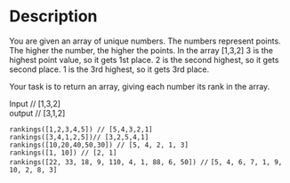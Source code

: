# Description

You are given an array of unique numbers. The numbers represent points. The higher the number, the higher the points. In the array [1,3,2] 3 is the highest point value, so it gets 1st place. 2 is the second highest, so it gets second place. 1 is the 3rd highest, so it gets 3rd place.

Your task is to return an array, giving each number its rank in the array.

Input // [1,3,2]  
output // [3,1,2]

`rankings([1,2,3,4,5]) // [5,4,3,2,1]`  
`rankings([3,4,1,2,5])// [3,2,5,4,1]`  
`rankings([10,20,40,50,30]) // [5, 4, 2, 1, 3]`  
`rankings([1, 10]) // [2, 1]`  
`rankings([22, 33, 18, 9, 110, 4, 1, 88, 6, 50]) //` `[5, 4, 6, 7, 1, 9, 10, 2, 8, 3]`
